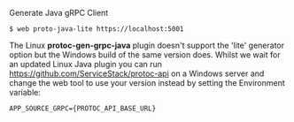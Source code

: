 Generate Java gRPC  Client

    $ web proto-java-lite https://localhost:5001
    
The Linux **protoc-gen-grpc-java** plugin doesn't support the 'lite' generator option but the Windows build of the same
version does. Whilst we wait for an updated Linux Java plugin you can run https://github.com/ServiceStack/protoc-api
on a Windows server and change the web tool to use your version instead by setting the Environment variable: 

    APP_SOURCE_GRPC={PROTOC_API_BASE_URL}